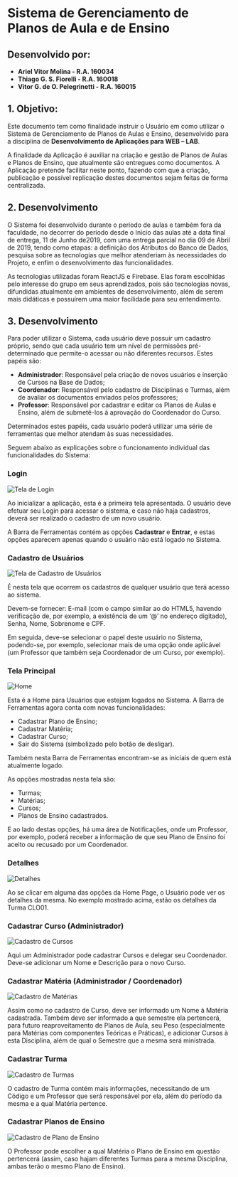 # Sistema de Gerenciamento de Planos de Aula e de Ensino

## Desenvolvido por:

- **Ariel Vitor Molina - R.A. 160034**
- **Thiago G. S. Fiorelli - R.A. 160018**
- **Vitor G. de O. Pelegrinetti - R.A. 160015**

## 1. Objetivo:

Este documento tem como finalidade instruir o Usuário em como utilizar o Sistema de Gerenciamento de Planos de Aulas e Ensino, desenvolvido para a disciplina de **Desenvolvimento de Aplicações para WEB – LAB**.

A finalidade da Aplicação é auxiliar na criação e gestão de Planos de Aulas e Planos de Ensino, que atualmente são entregues como documentos. A Aplicação pretende facilitar neste ponto, fazendo com que a criação, publicação e possível replicação destes documentos sejam feitas de forma centralizada.

## 2. Desenvolvimento

O Sistema foi desenvolvido durante o período de aulas e também fora da faculdade, no decorrer do período desde o Início das aulas até a data final de entrega, 11 de Junho de2019, com uma entrega parcial no dia 09 de Abril de 2019, tendo como etapas: a definição dos Atributos do Banco de Dados, pesquisa sobre as tecnologias que melhor atenderiam às necessidades do Projeto, e enfim o desenvolvimento das funcionalidades.

As tecnologias utilizadas foram ReactJS e Firebase. Elas foram escolhidas pelo interesse do grupo em seus aprendizados, pois são tecnologias novas, difundidas atualmente em ambientes de desenvolvimento, além de serem mais didáticas e possuírem uma maior facilidade para seu entendimento.

## 3. Desenvolvimento

Para poder utilizar o Sistema, cada usuário deve possuir um cadastro próprio, sendo que cada usuário tem um nível de permissões pré-determinado que permite-o acessar ou não diferentes recursos. Estes papéis são:

- **Administrador**: Responsável pela criação de novos usuários e inserção de Cursos na Base de Dados;
- **Coordenador**: Responsável pelo cadastro de Disciplinas e Turmas, além de avaliar os documentos enviados pelos professores;
- **Professor**: Responsável por cadastrar e editar os Planos de Aulas e Ensino, além de submetê-los à aprovação do Coordenador do Curso.

Determinados estes papéis, cada usuário poderá utilizar uma série de ferramentas que melhor atendam às suas necessidades.

Seguem abaixo as explicações sobre o funcionamento individual das funcionalidades do Sistema:

### Login

![Tela de Login](https://i.imgur.com/Yrqpt0h.png)

Ao inicializar a aplicação, esta é a primeira tela apresentada. O usuário deve efetuar seu Login para acessar o sistema, e caso não haja cadastros, deverá ser realizado o cadastro de um novo usuário.

A Barra de Ferramentas contém as opções **Cadastrar** e **Entrar**, e estas opções aparecem apenas quando o usuário não está logado no Sistema.

### Cadastro de Usuários

![Tela de Cadastro de Usuários](https://i.imgur.com/nagoWUD.png)

É nesta tela que ocorrem os cadastros de qualquer usuário que terá acesso ao sistema.

Devem-se fornecer: E-mail (com o campo similar ao do HTML5, havendo verificação de, por exemplo, a existência de um ‘@’ no endereço digitado), Senha, Nome, Sobrenome e CPF.

Em seguida, deve-se selecionar o papel deste usuário no Sistema, podendo-se, por exemplo, selecionar mais de uma opção onde aplicável (um Professor que também seja Coordenador de um Curso, por exemplo).

### Tela Principal

![Home](https://i.imgur.com/N6Bfxbr.png)

Esta é a Home para Usuários que estejam logados no Sistema. A Barra de Ferramentas agora conta com novas funcionalidades:

- Cadastrar Plano de Ensino;
- Cadastrar Matéria;
- Cadastrar Curso;
- Sair do Sistema (simbolizado pelo botão de desligar).

Também nesta Barra de Ferramentas encontram-se as iniciais de quem está atualmente logado.

As opções mostradas nesta tela são:

- Turmas;
- Matérias;
- Cursos;
- Planos de Ensino cadastrados.

E ao lado destas opções, há uma área de Notificações, onde um Professor, por exemplo, poderá receber a informação de que seu Plano de Ensino foi aceito ou recusado por um Coordenador.

### Detalhes

![Detalhes](https://i.imgur.com/2uBZaHI.png)

Ao se clicar em alguma das opções da Home Page, o Usuário pode ver os detalhes da mesma. No exemplo mostrado acima, estão os detalhes da Turma CLO01.

### Cadastrar Curso (Administrador)

![Cadastro de Cursos](https://i.imgur.com/btyJCHL.png)

Aqui um Administrador pode cadastrar Cursos e delegar seu Coordenador. Deve-se adicionar um Nome e Descrição para o novo Curso.

### Cadastrar Matéria (Administrador / Coordenador)

![Cadastro de Matérias](https://i.imgur.com/40tLAuJ.png)

Assim como no cadastro de Curso, deve ser informado um Nome à Matéria cadastrada. Também deve ser informado a que semestre ela pertencerá, para futuro reaproveitamento de Planos de Aula, seu Peso (especialmente para Matérias com componentes Teóricas e Práticas), e adicionar Cursos à esta Disciplina, além de qual o Semestre que a mesma será ministrada.

### Cadastrar Turma

![Cadastro de Turmas](https://i.imgur.com/kHRYrBl.png)

O cadastro de Turma contém mais informações, necessitando de um Código e um Professor que será responsável por ela, além do período da mesma e a qual Matéria pertence.

### Cadastrar Planos de Ensino

![Cadastro de Plano de Ensino](https://i.imgur.com/hTJbg4W.png)

O Professor pode escolher a qual Matéria o Plano de Ensino em questão pertencerá (assim, caso hajam diferentes Turmas para a mesma Disciplina, ambas terão o mesmo Plano de Ensino).
